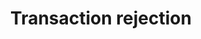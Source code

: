 ---
title: Transaction rejection
excerpt: >-
  This document contains APIs related to rejected transactions. More details are
  available in user documentation.
deprecated: false
hidden: false
metadata:
  title: ''
  description: ''
  robots: index
next:
  description: ''
---
